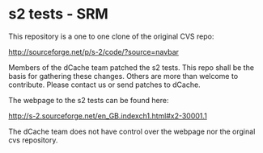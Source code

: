 s2 tests - SRM
====================

This repository is a one to one clone of the original CVS repo:

http://sourceforge.net/p/s-2/code/?source=navbar

Members of the dCache team patched the s2 tests. This repo shall
be the basis for gathering these changes. Others are more than 
welcome to contribute. Please contact us or send patches to dCache.

The webpage to the s2 tests can be found here:

http://s-2.sourceforge.net/en_GB.indexch1.html#x2-30001.1

The dCache team does not have control over the webpage nor the orginal
cvs repository.



